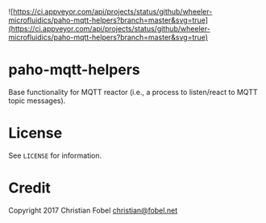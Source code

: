 ![https://ci.appveyor.com/api/projects/status/github/wheeler-microfluidics/paho-mqtt-helpers?branch=master&svg=true](https://ci.appveyor.com/api/projects/status/github/wheeler-microfluidics/paho-mqtt-helpers?branch=master&svg=true)
# paho-mqtt-helpers

Base functionality for MQTT reactor (i.e., a process to listen/react to MQTT
topic messages).

# License #

See `LICENSE` for information.

# Credit #

Copyright 2017 Christian Fobel <christian@fobel.net>
